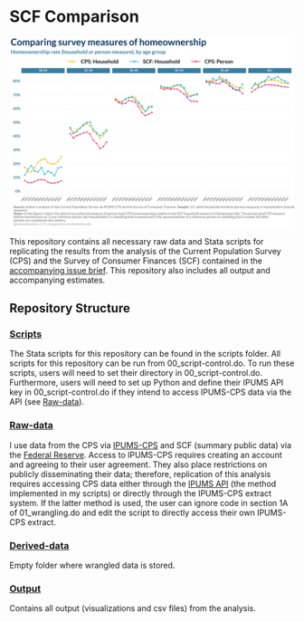 # SCF Comparison
![](https://github.com/jamesohawkins/SCF-Comparison/blob/main/Output/own_surveyXage.png)

This repository contains all necessary raw data and Stata scripts for replicating the results from the analysis of the Current Population Survey (CPS) and the Survey of Consumer Finances (SCF) contained in the [accompanying issue brief](youngamericans.berkeley.edu/scf-comparison). This repository also includes all output and accompanying estimates.

## Repository Structure

### [Scripts](https://github.com/jamesohawkins/SCF-Comparison/tree/main/Scripts)
The Stata scripts for this repository can be found in the scripts folder. All scripts for this repository can be run from 00_script-control.do. To run these scripts, users will need to set their directory in 00_script-control.do. Furthermore, users will need to set up Python and define their IPUMS API key in 00_script-control.do if they intend to access IPUMS-CPS data via the API (see [Raw-data](#raw-data)).

### [Raw-data](https://github.com/jamesohawkins/SCF-Comparison/tree/main/Raw-Data)
I use data from the CPS via [IPUMS-CPS](https://cps.ipums.org/cps/) and SCF (summary public data) via the [Federal Reserve](https://www.federalreserve.gov/econres/scfindex.htm). Access to IPUMS-CPS requires creating an account and agreeing to their user agreement. They also place restrictions on publicly disseminating their data; therefore, replication of this analysis requires accessing CPS data either through the [IPUMS API](https://developer.ipums.org/docs/v2/apiprogram/) (the method implemented in my scripts) or directly through the IPUMS-CPS extract system. If the latter method is used, the user can ignore code in section 1A of 01_wrangling.do and edit the script to directly access their own IPUMS-CPS extract.

### [Derived-data](https://github.com/jamesohawkins/SCF-Comparison/tree/main/Derived-Data)
Empty folder where wrangled data is stored.

### [Output](https://github.com/jamesohawkins/SCF-Comparison/tree/main/Output)
Contains all output (visualizations and csv files) from the analysis.
